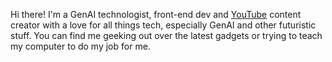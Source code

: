 
Hi there! I'm a GenAI technologist, front-end dev and [YouTube](https://www.youtube.com/channel/UCmRlnRVJD_4mZlMZmTNpK2A) content creator with a love for all things tech, especially GenAI and other futuristic stuff. You can find me geeking out over the latest gadgets or trying to teach my computer to do my job for me.

